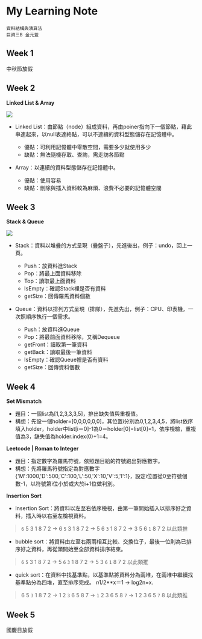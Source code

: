 # My Learning Note

 ```
 資料結構與演算法
 巨資三B 金元萱
 ```

## Week 1

中秋節放假  

## Week 2 

**Linked List & Array**

   ![](https://github.com/alrightchiu/SecondRound/blob/master/content/Algorithms%20and%20Data%20Structures/BasicDataStructures/LinkedList/Intro/f1.png?raw=true)

- Linked List：由節點（node）組成資料，再由poiner指向下一個節點，藉此串連起來，以null表達終點，可以不連續的資料型態儲存在記憶體中。
   * 優點：可利用記憶體中零散空間，需要多少就使用多少
   * 缺點：無法隨機存取、查詢，需走訪各節點

- Array：以連續的資料型態儲存在記憶體中。
   * 優點：使用容易
   * 缺點：刪除與插入資料較為麻煩、浪費不必要的記憶體空間
   
## Week 3

**Stack & Queue**

![](https://www.google.com/url?sa=i&rct=j&q=&esrc=s&source=images&cd=&ved=2ahUKEwiszqKCw5nlAhWCHqYKHeqMAP8QjRx6BAgBEAQ&url=https%3A%2F%2Fwww.thecrazyprogrammer.com%2F2016%2F05%2Fdifference-between-stack-and-queue.html&psig=AOvVaw3SaDxLY-m1rY5gMYFMFyvH&ust=1571065979920643)

- Stack：資料以堆疊的方式呈現（疊盤子），先進後出，例子：undo，回上一頁。
   * Push：放資料進Stack
   * Pop：將最上面資料移除
   * Top：讀取最上面資料
   * IsEmpty：確認Stack裡是否有資料
   * getSize：回傳羅馬資料個數

- Queue：資料以排列方式呈現（排隊），先進先出，例子：CPU、印表機，一次照順序執行一個需求。
   * Push：放資料進Queue
   * Pop：將最前面資料移除，又稱Dequeue
   * getFront：讀取第一筆資料
   * getBack：讀取最後一筆資料
   * IsEmpty：確認Queue裡是否有資料
   * getSize：回傳資料個數

## Week 4

**Set Mismatch**

- 題目：一個list為[1,2,3,3,3,5]，排出缺失值與重複值。
- 構想：先設一個holder=[0,0,0,0,0,0]，其位置i分別為0,1,2,3,4,5，將list依序填入holder，holder中list[i＝0]-1為0＝holder[0]=list[0]=1，依序檢驗，重複值為3，缺失值為holder.index(0)+1=4。

**Leetcode | Roman to Integer**

- 題目：指定數字為羅馬符號，依照題目給的符號跑出對應數字。
- 構想：先將羅馬符號指定為對應數字{'M':1000,'D':500,'C':100,'L':50,'X':10,'V':5,'I':1}，設定i位置從0至符號個數-1，以符號第i位小於或大於i+1位做判別。 


**Insertion Sort**

- Insertion Sort：將資料以左至右依序檢視，由第一筆開始插入以排序好之資料，插入時以右至左檢視資料。
> `6` 5 3 1 8 7 2 -> 6 `5` 3 1 8 7 2 -> 5 6 `3` 1 8 7 2 -> 3 5 6 `1` 8 7 2 以此類推 
- bubble sort：將資料由左至右兩兩相互比較、交換位子，最後一位則為已排序好之資料，再從頭開始至全部資料排序結束。
> `6` `5` 3 1 8 7 2 -> 5 `6` `3` 1 8 7 2 -> 5 3 `6` `1` 8 7 2 以此類推
- quick sort：在資料中找基準點，以基準點將資料分為兩堆，在兩堆中繼續找基準點分為四堆，直至排序完成。
   *n*1/2**x＝1 -> log2n=x.
> 6 5 `3` 1 8 7 2 -> 1 2 `3` 6 5 8 7 -> `1` 2 3 6 5 8 `7` -> 1 2 3 6 5 `7` 8 以此類推

## Week 5

國慶日放假

